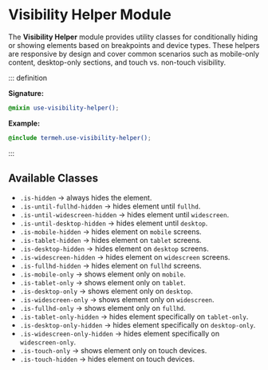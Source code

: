 # Visibility Helper Module

The **Visibility Helper** module provides utility classes for conditionally hiding or showing elements based on breakpoints and device types. These helpers are responsive by design and cover common scenarios such as mobile-only content, desktop-only sections, and touch vs. non-touch visibility.

::: definition

**Signature:**

```scss
@mixin use-visibility-helper();
```

**Example:**

```scss
@include termeh.use-visibility-helper();
```

:::

## Available Classes

- `.is-hidden` → always hides the element.
- `.is-until-fullhd-hidden` → hides element until `fullhd`.
- `.is-until-widescreen-hidden` → hides element until `widescreen`.
- `.is-until-desktop-hidden` → hides element until `desktop`.
- `.is-mobile-hidden` → hides element on `mobile` screens.
- `.is-tablet-hidden` → hides element on `tablet` screens.
- `.is-desktop-hidden` → hides element on `desktop` screens.
- `.is-widescreen-hidden` → hides element on `widescreen` screens.
- `.is-fullhd-hidden` → hides element on `fullhd` screens.
- `.is-mobile-only` → shows element only on `mobile`.
- `.is-tablet-only` → shows element only on `tablet`.
- `.is-desktop-only` → shows element only on `desktop`.
- `.is-widescreen-only` → shows element only on `widescreen`.
- `.is-fullhd-only` → shows element only on `fullhd`.
- `.is-tablet-only-hidden` → hides element specifically on `tablet-only`.
- `.is-desktop-only-hidden` → hides element specifically on `desktop-only`.
- `.is-widescreen-only-hidden` → hides element specifically on `widescreen-only`.
- `.is-touch-only` → shows element only on touch devices.
- `.is-touch-hidden` → hides element on touch devices.
